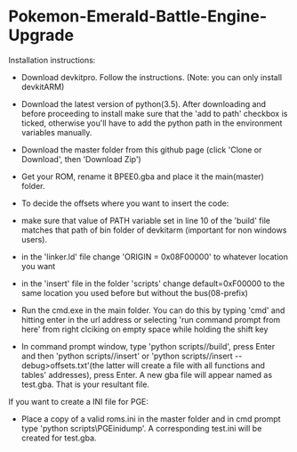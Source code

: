 # Pokemon-Emerald-Battle-Engine-Upgrade

Installation instructions:
- Download devkitpro. Follow the instructions.
(Note: you can only install devkitARM)

- Download the latest version of python(3.5).
After downloading and before proceeding to install make sure that the 'add to path' checkbox is ticked, otherwise you'll have to add the python path in the environment variables manually.

- Download the master folder from this github page
(click 'Clone or Download', then 'Download Zip')

- Get your ROM, rename it BPEE0.gba and place it the main(master) folder.

- To decide the offsets where you want to insert the code:

* make sure that value of PATH variable set in line 10 of the 'build' file matches that path of bin folder of devkitarm (important for non windows users).

* in the 'linker.ld' file change 'ORIGIN = 0x08F00000' to whatever location you want

* in the 'insert' file in the folder 'scripts' change default=0xF00000 to the same location you used before but without the bus(08-prefix)

- Run the cmd.exe in the main folder.
You can do this by typing 'cmd' and hitting enter in the url address or selecting 'run command prompt from here' from right clciking on empty space while holding the shift key

- In command prompt window, type 'python scripts//build', press Enter and then 'python scripts//insert' or 'python scripts//insert --debug>offsets.txt'(the latter will create a file with all functions and tables' addresses), press Enter.
A new gba file will appear named as test.gba.
That is your resultant file.

If you want to create a INI file for PGE:

- Place a copy of a valid roms.ini in the master folder and in cmd prompt type 'python scripts\PGEinidump'.
A corresponding test.ini will be created for test.gba.
